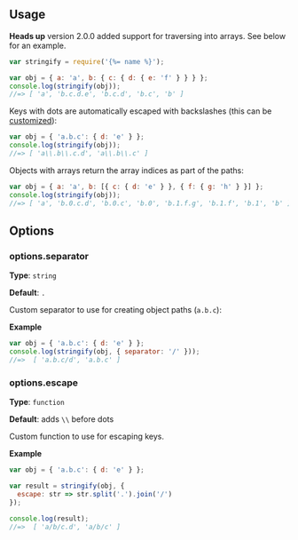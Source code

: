 ## Usage

**Heads up** version 2.0.0 added support for traversing into arrays. See below for an example.

```js
var stringify = require('{%= name %}');

var obj = { a: 'a', b: { c: { d: { e: 'f' } } } };
console.log(stringify(obj));
//=> [ 'a', 'b.c.d.e', 'b.c.d', 'b.c', 'b' ]
```

Keys with dots are automatically escaped with backslashes (this can be [customized](#optionsescape)):

```js
var obj = { 'a.b.c': { d: 'e' } };
console.log(stringify(obj));
//=> [ 'a\\.b\\.c.d', 'a\\.b\\.c' ]
```

Objects with arrays return the array indices as part of the paths:

```js
var obj = { a: 'a', b: [{ c: { d: 'e' } }, { f: { g: 'h' } }] };
console.log(stringify(obj));
//=> [ 'a', 'b.0.c.d', 'b.0.c', 'b.0', 'b.1.f.g', 'b.1.f', 'b.1', 'b' ]
```

## Options

### options.separator

**Type**: `string`

**Default**: `.`

Custom separator to use for creating object paths (`a.b.c`):

**Example**

```js
var obj = { 'a.b.c': { d: 'e' } };
console.log(stringify(obj, { separator: '/' }));
//=>  [ 'a.b.c/d', 'a.b.c' ]
```

### options.escape

**Type**: `function`

**Default**: adds `\\` before dots

Custom function to use for escaping keys.

**Example**

```js
var obj = { 'a.b.c': { d: 'e' } };

var result = stringify(obj, { 
  escape: str => str.split('.').join('/') 
});

console.log(result);
//=>  [ 'a/b/c.d', 'a/b/c' ]
```
